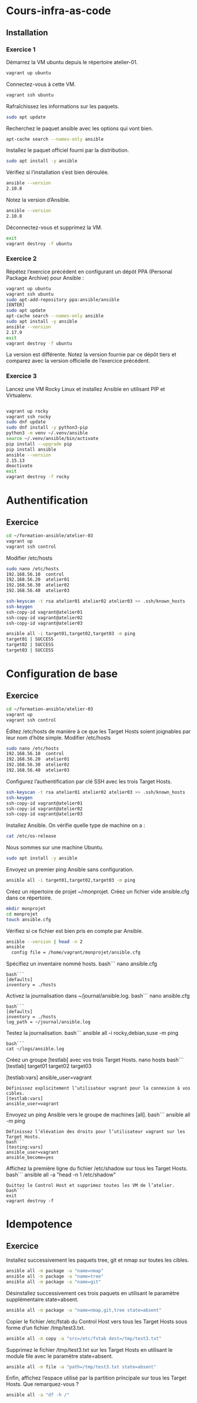 # Cours-infra-as-code
## Installation
### Exercice 1

Démarrez la VM ubuntu depuis le répertoire atelier-01.
```bash
vagrant up ubuntu
```
Connectez-vous à cette VM.
```bash
vagrant ssh ubuntu
```
Rafraîchissez les informations sur les paquets.
```bash
sudo apt update
```
Recherchez le paquet ansible avec les options qui vont bien.
```bash
apt-cache search --names-only ansible
```
Installez le paquet officiel fourni par la distribution.
```bash
sudo apt install -y ansible
```
Vérifiez si l’installation s’est bien déroulée.
```bash
ansible --version
2.10.8
```
Notez la version d’Ansible.
```bash
ansible --version
2.10.8
```
Déconnectez-vous et supprimez la VM.
```bash
exit
vagrant destroy -f ubuntu
```
### Exercice 2

Répétez l’exercice précédent en configurant un dépôt PPA (Personal Package Archive) pour Ansible :
```bash
vagrant up ubuntu
vagrant ssh ubuntu
sudo apt-add-repository ppa:ansible/ansible
[ENTER]
sudo apt update
apt-cache search --names-only ansible
sudo apt install -y ansible
ansible --version
2.17.9
exit
vagrant destroy -f ubuntu
```
La version est différente.
Notez la version fournie par ce dépôt tiers et comparez avec la version officielle de l’exercice précédent.
### Exercice 3

Lancez une VM Rocky Linux et installez Ansible en utilisant PIP et Virtualenv.
```bash

vagrant up rocky
vagrant ssh rocky
sudo dnf update
sudo dnf install -y python3-pip
python3 -m venv ~/.venv/ansible
source ~/.venv/ansible/bin/activate
pip install --upgrade pip
pip install ansible
ansible --version
2.15.13
deactivate
exit
vagrant destroy -f rocky
```
# Authentification
## Exercice

```bash
cd ~/formation-ansible/atelier-03
vagrant up
vagrant ssh control
```
Modifier /etc/hosts
```bash
sudo nano /etc/hosts
192.168.56.10  control
192.168.56.20  atelier01
192.168.56.30  atelier02
192.168.56.40  atelier03
```
```bash
ssh-keyscan -t rsa atelier01 atelier02 atelier03 >> .ssh/known_hosts
ssh-keygen
ssh-copy-id vagrant@atelier01
ssh-copy-id vagrant@atelier02
ssh-copy-id vagrant@atelier03
```
```bash
ansible all -i target01,target02,target03 -m ping
target01 | SUCCESS
target02 | SUCCESS
target03 | SUCCESS
```
# Configuration de base
## Exercice

```bash
cd ~/formation-ansible/atelier-03
vagrant up
vagrant ssh control
```

Éditez /etc/hosts de manière à ce que les Target Hosts soient joignables par leur nom d’hôte simple.
Modifier /etc/hosts
```bash
sudo nano /etc/hosts
192.168.56.10  control
192.168.56.20  atelier01
192.168.56.30  atelier02
192.168.56.40  atelier03
```
Configurez l’authentification par clé SSH avec les trois Target Hosts.
```bash
ssh-keyscan -t rsa atelier01 atelier02 atelier03 >> .ssh/known_hosts
ssh-keygen
ssh-copy-id vagrant@atelier01
ssh-copy-id vagrant@atelier02
ssh-copy-id vagrant@atelier03
```
Installez Ansible.
On vérifie quelle type de machine on a :
```bash
cat /etc/os-release
```
Nous sommes sur une machine Ubuntu.
```bash
sudo apt install -y ansible
```
Envoyez un premier ping Ansible sans configuration.
```bash
ansible all -i target01,target02,target03 -m ping
```
Créez un répertoire de projet ~/monprojet.
Créez un fichier vide ansible.cfg dans ce répertoire.
```bash
mkdir monprojet
cd monprojet
touch ansible.cfg
```
Vérifiez si ce fichier est bien pris en compte par Ansible.
```bash
ansible --version | head -n 2
ansible
  config file = /home/vagrant/monprojet/ansible.cfg
```
Spécifiez un inventaire nommé hosts.
bash```
nano ansible.cfg
```
bash```
[defaults]
inventory = ./hosts
```
Activez la journalisation dans ~/journal/ansible.log.
bash```
nano ansible.cfg
```
bash```
[defaults]
inventory = ./hosts
log_path = ~/journal/ansible.log
```
Testez la journalisation.
bash```
ansible all -i rocky,debian,suse -m ping
```
bash```
cat ~/logs/ansible.log
```
Créez un groupe [testlab] avec vos trois Target Hosts.
nano hosts
bash```
[testlab]
target01
target02
target03

[testlab:vars]
ansible_user=vagrant
```
Définissez explicitement l’utilisateur vagrant pour la connexion à vos cibles.
[testlab:vars]
ansible_user=vagrant
```
Envoyez un ping Ansible vers le groupe de machines [all].
bash```
ansible all -m ping
```
Définissez l’élévation des droits pour l’utilisateur vagrant sur les Target Hosts.
bash```
[testing:vars]
ansible_user=vagrant
ansible_become=yes
```
Affichez la première ligne du fichier /etc/shadow sur tous les Target Hosts.
bash```
ansible all -a "head -n 1 /etc/shadow"
```
Quittez le Control Host et supprimez toutes les VM de l’atelier.
bash```
exit
vagrant destroy -f
```
# Idempotence
## Exercice
Installez successivement les paquets tree, git et nmap sur toutes les cibles.
```bash
ansible all -m package -a "name=nmap"
ansible all -m package -a "name=tree"
ansible all -m package -a "name=git"
```
Désinstallez successivement ces trois paquets en utilisant le paramètre supplémentaire state=absent.
```bash
ansible all -m package -a "name=nmap,git,tree state=absent"
```
Copier le fichier /etc/fstab du Control Host vers tous les Target Hosts sous forme d’un fichier /tmp/test3.txt.
```bash
ansible all -m copy -a "src=/etc/fstab dest=/tmp/test3.txt"
```
Supprimez le fichier /tmp/test3.txt sur les Target Hosts en utilisant le module file avec le paramètre state=absent.
```bash
ansible all -m file -a "path=/tmp/test3.txt state=absent"
```
Enfin, affichez l’espace utilisé par la partition principale sur tous les Target Hosts. Que remarquez-vous ?
```bash
ansible all -a "df -h /"
```
